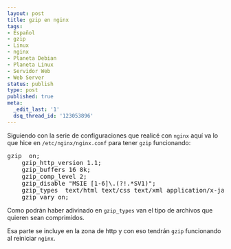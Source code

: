 ```yaml
---
layout: post
title: gzip en nginx
tags:
- Español
- gzip
- Linux
- nginx
- Planeta Debian
- Planeta Linux
- Servidor Web
- Web Server
status: publish
type: post
published: true
meta:
  _edit_last: '1'
  dsq_thread_id: '123053896'
---
```

Siguiendo con la serie de configuraciones que realicé con <code>nginx</code> aquí va lo que hice en <code>/etc/nginx/nginx.conf</code> para tener <code>gzip</code> funcionando:
<pre>gzip  on;
    gzip_http_version 1.1;
    gzip_buffers 16 8k;
    gzip_comp_level 2;
    gzip_disable "MSIE [1-6]\.(?!.*SV1)";
    gzip_types  text/html text/css text/xml application/x-javascript application/atom+xml text/plain text/x-component;
    gzip_vary on;</pre>

Como podrán haber adivinado en <code>gzip_types</code> van el tipo de archivos que quieren sean comprimidos.

Esa parte se incluye en la zona de http y con eso tendrán <code>gzip</code> funcionando al reiniciar <code>nginx</code>.
